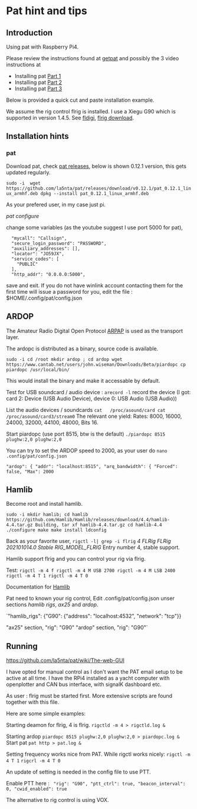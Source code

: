 # Pat hint and tips

## Introduction 
Using pat with Raspberry Pi4.

Please review the instructions found at [getpat](https://getpat.io/)
and possibly the 3 video instructions at

- Installing pat [Part 1](https://youtu.be/oZJJLfVz23k) 
- Installing pat [Part 2](https://youtu.be/BgqsTbxzR4E) 
- Installing pat [Part 3](https://youtu.be/ZCMHeuNjhK0)

Below is provided a quick cut and paste installation example.

We assume the rig control flrig is installed. I use a Xiegu G90
which is supported in version 1.4.5. See [fldigi](http://www.w1hkj.com/),
[flrig download](http://www.w1hkj.com/files/flrig/).


## Installation hints

### pat
Download pat, check [pat releases](https://github.com/la5nta/pat/releases),
below is shown 0.12.1 version, this gets updated regularly.

`sudo -i 
wget https://github.com/la5nta/pat/releases/download/v0.12.1/pat_0.12.1_linux_armhf.deb
dpkg --install pat_0.12.1_linux_armhf.deb`

As your prefered user, in my case just pi.

*pat configure*

change some variables (as the youtube suggest I use port 5000 for pat),

      "mycall": "Callsign",
      "secure_login_password": "PASSWORD",
      "auxiliary_addresses": [],
      "locator": "JO59JX",
      "service_codes": [
        "PUBLIC"
      ],
      "http_addr": "0.0.0.0:5000",
	  
save and exit. 
If you do not have winlink account contacting them for the first time will
issue a password for you, edit the file : $HOME/.config/pat/config.json 


## ARDOP

The Amateur Radio Digital Open Protocol [ARPAP](https://www.cantab.net/users/john.wiseman/Documents/ARDOPC.html) is used as the transport layer.

The ardopc is distributed as a binary, source code is available.

`sudo -i
cd /root
mkdir ardop ; cd ardop
wget https://www.cantab.net/users/john.wiseman/Downloads/Beta/piardopc
cp piardopc /usr/local/bin/`

This would install the binary and make it accessable by default.

Test for USB soundcard / audio device :
`arecord -l`
record the device 
(I got: card 2: Device (USB Audio Device), device 0: USB Audio (USB Audio))

List the audio devices / soundcards
`cat   /proc/asound/card
cat   /proc/asound/card3/stream0`
The relevant one yield:
Rates: 8000, 16000, 24000, 32000, 44100, 48000, Bits 16.

Start piardopc (use port 8515, btw is the default)
`./piardopc 8515 plughw:2,0 plughw:2,0`


You can try to set the ARDOP speed to 2000, as your user do
`nano .config/pat/config.json`

`"ardop": {
    "addr": "localhost:8515",
    "arq_bandwidth": {
      "Forced": false,
      "Max": 2000`
	  

## Hamlib

Become root and install hamlib.

`sudo -i
mkdir hamlib; cd hamlib
https://github.com/Hamlib/Hamlib/releases/download/4.4/hamlib-4.4.tar.gz
Building,
tar xf hamlib-4.4.tar.gz
cd hamlib-4.4
./configure
make
make install
ldconfig`

Back as your favorite user,
`rigctl -l| grep -i flrig`
*4  FLRig  FLRig  202101014.0  Stable  RIG_MODEL_FLRIG*
Entry number 4, stable support.

Hamlib support flrig and you can control your rig via flrig.

Test:
`rigctl -m 4 f
rigctl -m 4 M USB 2700
rigctl -m 4 M LSB 2400
rigctl -m 4 T 1
rigctl -m 4 T 0`

Documentation for [Hamlib](https://github.com/Hamlib/Hamlib/wiki/Documentation)

Pat need to known your rig control,
Edit .config/pat/config.json unser sections *hamlib rigs*, 
*ax25* and *ardop*.

`"hamlib_rigs": {"G90": {"address": "localhost:4532", "network": "tcp"}}

"ax25" section, "rig": "G90"
"ardop" section, "rig": "G90"`



## Running

https://github.com/la5nta/pat/wiki/The-web-GUI

I have opted for manual control as I don't want the
PAT email setup to be active at all time. I have the RPi4 
installed as a yacht computer with openplotter and CAN bus interface,
with signalK dashboard etc. 


As user :
flrig must be started first. More extensive
scripts are found together with this file.

Here are some simple examples:

Starting deamon for flrig, 4 is flrig.
`rigctld -m 4 > rigctld.log & `

Starting ardop
`piardopc 8515 plughw:2,0 plughw:2,0 > piardopc.log & `
Start pat
`pat http > pat.log &`



Setting frequency works nice from PAT. 
While rigctl works nicely:
`rigctl -m 4 T 1`
`rigcrl -m 4 T 0`

An update of setting is needed in the config file to use PTT.

Enable PTT here :
` "rig": "G90",
    "ptt_ctrl": true,
    "beacon_interval": 0,
    "cwid_enabled": true`

The alternative to rig control is using VOX.


